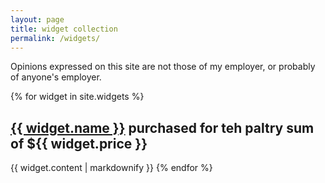 ```yaml
---
layout: page
title: widget collection
permalink: /widgets/
---
```


Opinions expressed on this site are not those of my employer, or probably of
anyone's employer.

{% for widget in site.widgets %}

## [{{ widget.name }}]({{widget.url}}) purchased for teh paltry sum of ${{ widget.price }}
  
  {{ widget.content | markdownify }}
{% endfor %}
